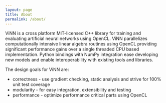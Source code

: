 ```yaml
---
layout: page
title: About
permalink: /about/
---
```


ViNN is a cross platform MIT-licensed C++ library for training and evaluating artificial neural networks using OpenCL. ViNN parallelizes computationally intensive linear algebra routines using OpenCL providing significant performance gains over a single threaded CPU based implementation. Python bindings with NumPy integration ease developing new models and enable interoperability with existing tools and libraries.

The design goals for ViNN are:

* correctness - use gradient checking, static analysis and strive for 100% unit test coverage
* modularity - for easy integration, extensibility and testing
* performance - optimize performance critical parts using OpenCL
